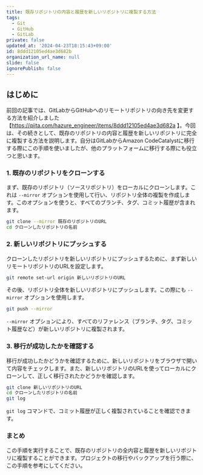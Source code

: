 ```yaml
---
title: 既存リポジトリの内容と履歴を新しいリポジトリに複製する方法
tags:
  - Git
  - GitHub
  - GitLab
private: false
updated_at: '2024-04-23T18:15:43+09:00'
id: 8ddd12105ed4ae3d682b
organization_url_name: null
slide: false
ignorePublish: false
---
```

## はじめに

前回の記事では、GitLabからGitHubへのリモートリポジトリの向き先を変更する方法を紹介しました【https://qiita.com/hazure_engineer/items/8ddd12105ed4ae3d682a 】。今回は、その続きとして、既存のリポジトリの内容と履歴を新しいリポジトリに完全に複製する方法を説明します。自分はGitLabからAmazon CodeCatalystに移行する際にこの手順を使いましたが、他のプラットフォームに移行する際にも役立つと思います。

### 1. 既存のリポジトリをクローンする
まず、既存のリポジトリ（ソースリポジトリ）をローカルにクローンします。これは `--mirror` オプションを使用して行い、リポジトリ全体の複製を作成します。このオプションを使うと、すべてのブランチ、タグ、コミット履歴が含まれます。

```sh
git clone --mirror 既存のリポジトリのURL
cd クローンしたリポジトリの名前
```

### 2. 新しいリポジトリにプッシュする
クローンしたリポジトリを新しいリポジトリにプッシュするために、まず新しいリモートリポジトリのURLを設定します。

```sh
git remote set-url origin 新しいリポジトリのURL
```

その後、リポジトリ全体を新しいリポジトリにプッシュします。この際にも `--mirror` オプションを使用します。

```sh
git push --mirror
```

`--mirror` オプションにより、すべてのリファレンス（ブランチ、タグ、コミット履歴など）が新しいリポジトリに複製されます。

### 3. 移行が成功したかを確認する
移行が成功したかどうかを確認するために、新しいリポジトリをブラウザで開いて内容をチェックします。また、新しいリポジトリのURLを使ってローカルにクローンして、正しく移行されたかどうかを確認します。

```sh
git clone 新しいリポジトリのURL
cd クローンしたリポジトリの名前
git log
```

`git log` コマンドで、コミット履歴が正しく複製されていることを確認できます。

### まとめ
この手順を実行することで、既存のリポジトリの全内容と履歴を新しいリポジトリに複製することができます。プロジェクトの移行やバックアップを行う際に、この手順を参考にしてください。